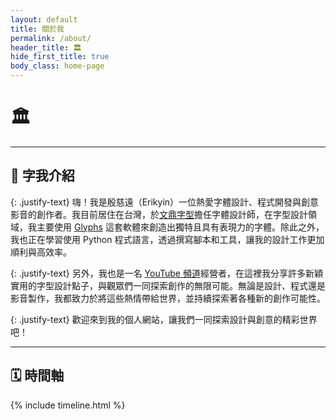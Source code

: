 ```yaml
---
layout: default
title: 關於我
permalink: /about/
header_title: 🏛️
hide_first_title: true
body_class: home-page
---
```


# 🏛️

---

## 👤 字我介紹

{: .justify-text}
嗨！我是殷慈遠（Erikyin）一位熱愛字體設計、程式開發與創意影音的創作者。我目前居住在台灣，於[文鼎字型](https://www.arphic.com.tw/)擔任字體設計師，在字型設計領域，我主要使用 [Glyphs](https://glyphsapp.com/) 這套軟體來創造出獨特且具有表現力的字體。除此之外，我也正在學習使用 Python 程式語言，透過撰寫腳本和工具，讓我的設計工作更加順利與高效率。

{: .justify-text}
另外，我也是一名 [YouTube 頻道](https://www.youtube.com/@erikin1205_typogame)經營者，在這裡我分享許多新穎實用的字型設計點子，與觀眾們一同探索創作的無限可能。無論是設計、程式還是影音製作，我都致力於將這些熱情帶給世界，並持續探索著各種新的創作可能性。

{: .justify-text}
歡迎來到我的個人網站，讓我們一同探索設計與創意的精彩世界吧！


---

## 🗓️ 時間軸

<div class="timeline-container">
  {% include timeline.html %}
</div>
